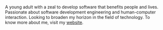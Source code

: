 A young adult with a zeal to develop software that benefits people and lives. Passionate about software development engineering and human-computer interaction. Looking to broaden my horizon in the field of technology. To know more about me, visit my [website](https://spiyush0212.github.io/Portfolio-Website/).
